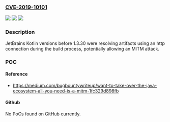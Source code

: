 ### [CVE-2019-10101](https://cve.mitre.org/cgi-bin/cvename.cgi?name=CVE-2019-10101)
![](https://img.shields.io/static/v1?label=Product&message=n%2Fa&color=blue)
![](https://img.shields.io/static/v1?label=Version&message=n%2Fa&color=blue)
![](https://img.shields.io/static/v1?label=Vulnerability&message=n%2Fa&color=brighgreen)

### Description

JetBrains Kotlin versions before 1.3.30 were resolving artifacts using an http connection during the build process, potentially allowing an MITM attack.

### POC

#### Reference
- https://medium.com/bugbountywriteup/want-to-take-over-the-java-ecosystem-all-you-need-is-a-mitm-1fc329d898fb

#### Github
No PoCs found on GitHub currently.

